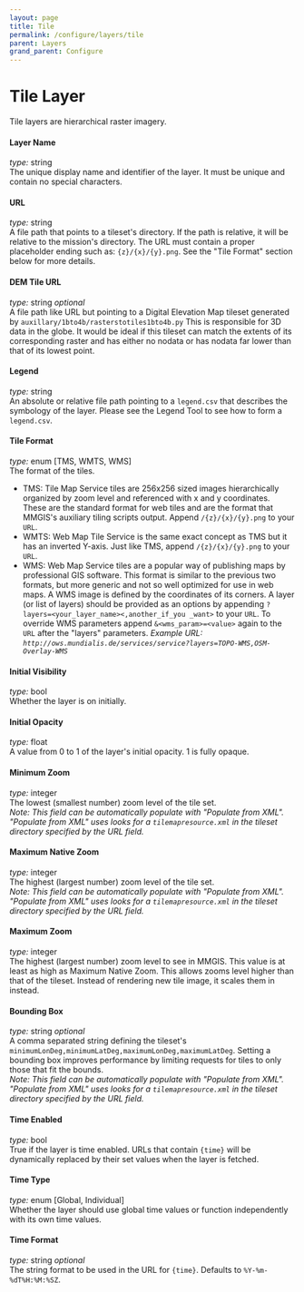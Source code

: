 ```yaml
---
layout: page
title: Tile
permalink: /configure/layers/tile
parent: Layers
grand_parent: Configure
---
```


# Tile Layer

Tile layers are hierarchical raster imagery.

#### Layer Name

_type:_ string  
The unique display name and identifier of the layer. It must be unique and contain no special characters.

#### URL

_type:_ string  
A file path that points to a tileset's directory. If the path is relative, it will be relative to the mission's directory. The URL must contain a proper placeholder ending such as: `{z}/{x}/{y}.png`. See the "Tile Format" section below for more details.

#### DEM Tile URL

_type:_ string _optional_  
A file path like URL but pointing to a Digital Elevation Map tileset generated by `auxillary/1bto4b/rasterstotiles1bto4b.py` This is responsible for 3D data in the globe. It would be ideal if this tileset can match the extents of its corresponding raster and has either no nodata or has nodata far lower than that of its lowest point.

#### Legend

_type:_ string  
An absolute or relative file path pointing to a `legend.csv` that describes the symbology of the layer. Please see the Legend Tool to see how to form a `legend.csv`.

#### Tile Format

_type:_ enum [TMS, WMTS, WMS]  
The format of the tiles.

- TMS: Tile Map Service tiles are 256x256 sized images hierarchically organized by zoom level and referenced with x and y coordinates. These are the standard format for web tiles and are the format that MMGIS's auxiliary tiling scripts output. Append `/{z}/{x}/{y}.png` to your `URL`.
- WMTS: Web Map Tile Service is the same exact concept as TMS but it has an inverted Y-axis. Just like TMS, append `/{z}/{x}/{y}.png` to your `URL`.
- WMS: Web Map Service tiles are a popular way of publishing maps by professional GIS software. This format is similar to the previous two formats, but more generic and not so well optimized for use in web maps. A WMS image is defined by the coordinates of its corners. A layer (or list of layers) should be provided as an options by appending `?layers=<your_layer_name><,another_if_you _want>` to your `URL`. To override WMS parameters append `&<wms_param>=<value>` again to the `URL` after the "layers" parameters.
  _Example URL: `http://ows.mundialis.de/services/service?layers=TOPO-WMS,OSM-Overlay-WMS`_

#### Initial Visibility

_type:_ bool  
Whether the layer is on initially.

#### Initial Opacity

_type:_ float  
A value from 0 to 1 of the layer's initial opacity. 1 is fully opaque.

#### Minimum Zoom

_type:_ integer  
The lowest (smallest number) zoom level of the tile set.  
_Note: This field can be automatically populate with "Populate from XML". "Populate from XML" uses looks for a `tilemapresource.xml` in the tileset directory specified by the URL field._

#### Maximum Native Zoom

_type:_ integer  
The highest (largest number) zoom level of the tile set.  
_Note: This field can be automatically populate with "Populate from XML". "Populate from XML" uses looks for a `tilemapresource.xml` in the tileset directory specified by the URL field._

#### Maximum Zoom

_type:_ integer  
The highest (largest number) zoom level to see in MMGIS. This value is at least as high as Maximum Native Zoom. This allows zooms level higher than that of the tileset. Instead of rendering new tile image, it scales them in instead.

#### Bounding Box

_type:_ string _optional_  
A comma separated string defining the tileset's `minimumLonDeg,minimumLatDeg,maximumLonDeg,maximumLatDeg`. Setting a bounding box improves performance by limiting requests for tiles to only those that fit the bounds.  
_Note: This field can be automatically populate with "Populate from XML". "Populate from XML" uses looks for a `tilemapresource.xml` in the tileset directory specified by the URL field._

#### Time Enabled

_type:_ bool  
True if the layer is time enabled. URLs that contain `{time}` will be dynamically replaced by their set values when the layer is fetched.

#### Time Type

_type:_ enum [Global, Individual]  
Whether the layer should use global time values or function independently with its own time values.

#### Time Format

_type:_ string _optional_  
The string format to be used in the URL for `{time}`. Defaults to `%Y-%m-%dT%H:%M:%SZ`.
